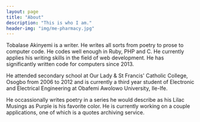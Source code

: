 ```yaml
---
layout: page
title: "About"
description: "This is who I am."
header-img: "img/me-pharmacy.jpg"
---
```


Tobalase Akinyemi is a writer. He writes all sorts from poetry to prose to computer code. He codes well enough in Ruby, PHP and C. He currently applies his writing skills in the field of web development. He has significantly written code for computers since 2013.

He attended secondary school at Our Lady & St Francis' Catholic College, Osogbo from 2006 to 2012 and is currently a third year student of Electronic and Electrical Engineering at Obafemi Awolowo University, Ile-Ife.

He occassionally writes poetry in a series he would describe as his Lilac Musings as Purple is his favorite color. He is currently working on a couple applications, one of which is a quotes archiving service.
